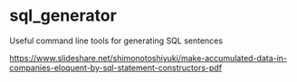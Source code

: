 # sql_generator
Useful command line tools for generating SQL sentences


https://www.slideshare.net/shimonotoshiyuki/make-accumulated-data-in-companies-eloquent-by-sql-statement-constructors-pdf
